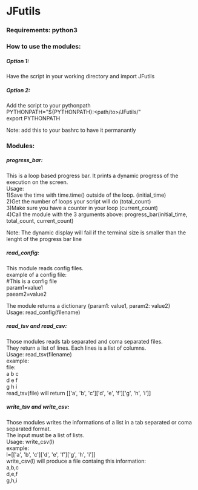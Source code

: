 # JFutils

### Requirements: python3 

### How to use the modules:
##### Option 1: 
Have the script in your working directory and import JFutils
##### Option 2:
Add the script to your pythonpath<br />
PYTHONPATH="${PYTHONPATH}:<path/to>/JFutils/"<br />
export PYTHONPATH<br />

Note: add this to your bashrc to have it permanantly

### Modules:
##### progress_bar:
This is a loop based progress bar. It prints a dynamic progress of the execution on the screen.<br />
Usage:<br />
1)Save the time with time.time() outside of the loop. (initial_time)<br />
2)Get the number of loops your script will do (total_count)<br />
3)Make sure you have a counter in your loop (current_count)<br />
4)Call the module with the 3 arguments above: progress_bar(initial_time, total_count, current_count)<br />

Note: The dynamic display will fail if the terminal size is smaller than the lenght of the progress bar line

##### read_config:
This module reads config files.<br />
example of a config file:<br />
#This is a config file<br />
param1=value1<br />
paeam2=value2<br />

The module returns a dictionary {param1: value1, param2: value2}<br />
Usage: read_config(filename)<br />

##### read_tsv and read_csv:<br />
Those modules reads tab separated and coma separated files.<br />
They return a list of lines. Each lines is a list of columns.<br />
Usage: read_tsv(filename)<br />
example:<br />
file:<br />
a b c<br />
d e f<br />
g h i<br />
read_tsv(file) will return [['a', 'b', 'c']['d', 'e', 'f']['g', 'h', 'i']]<br />

##### write_tsv and write_csv:
Those modules writes the informations of a list in a tab separated or coma separated format.<br />
The input must be a list of lists.<br />
Usage: write_csv(l)<br />
example:<br />
l=[['a', 'b', 'c']['d', 'e', 'f']['g', 'h', 'i']]<br />
write_csv(l) will produce a file containg this information:<br />
a,b,c<br />
d,e,f<br />
g,h,i<br />
